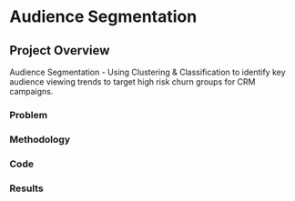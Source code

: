 # Audience Segmentation

## Project Overview
Audience Segmentation - Using Clustering & Classification to identify key audience viewing trends to target high risk churn groups for CRM campaigns.

### Problem

### Methodology

### Code

### Results


